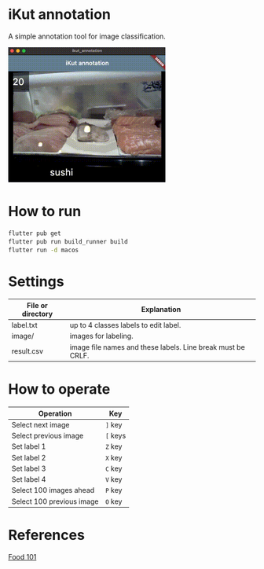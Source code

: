 # iKut annotation

A simple annotation tool for image classification.

<img src="https://raw.githubusercontent.com/tfandkusu/ikut_annotation/main/doc/movie.gif">

# How to run

```sh
flutter pub get
flutter pub run build_runner build
flutter run -d macos
```

# Settings

| File or directory | Explanation　|
| --- | --- |
| label.txt | up to 4 classes labels to edit label. |
| image/ | images for labeling. |
|result.csv | image file names and these labels. Line break must be CRLF. |

# How to operate

| Operation | Key |
| --- | --- |
| Select next image | `]` key |
| Select previous image | `[` keys |
| Set label 1 | `Z` key |
| Set label 2 | `X` key |
| Set label 3 | `C` key |
| Set label 4 | `V` key |
| Select 100 images ahead | `P` key |
| Select 100 previous image | `O` key |

# References

[Food 101](https://data.vision.ee.ethz.ch/cvl/datasets_extra/food-101/)
